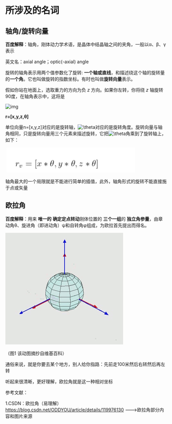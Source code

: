 # 所涉及的名词

## 轴角/旋转向量

**百度解释**：轴角，刚体动力学术语，是晶体中结晶轴之间的夹角，一般以α、β、γ表示

英文名：axial angle；optic(-axial) angle

旋转的轴角表示用两个值参数化了旋转: **一个轴或直线**，和描述绕这个轴的旋转量的**一个角**。它也叫做旋转的指数坐标。有时也叫做**旋转向量**表示。

假如你站在地面上，选取重力的方向为负 *z* 方向。如果你左转，你将绕 *z* 轴旋转 90度，在轴角表示中，这将是

![img](https://raw.githubusercontent.com/ZhangZhen-huia/Note/main/img/202410202317723.svg+xml)

**r=[x,y,z,θ]**

单位向量n=[x,y,z]对应的是旋转轴，![\theta](https://i-blog.csdnimg.cn/blog_migrate/798a135f47a1ec3dc636082b66dc9938.gif)对应的是旋转角度。旋转向量与轴角相同，只是旋转向量用三个元素来描述旋转，它把![\theta](https://i-blog.csdnimg.cn/blog_migrate/798a135f47a1ec3dc636082b66dc9938.gif)角乘到了旋转轴上，如下：

​                                 ![](https://raw.githubusercontent.com/ZhangZhen-huia/Note/main/img/202410202317533.png)

轴角最大的一个局限就是不能进行简单的插值，此外，轴角形式的旋转不能直接施于点或矢量

## 欧拉角

**百度解释**：用来 **唯一的** **确定定点转动**刚体位置的 **三个一组**的 **独立角参量**，由章动角θ、旋进角（即进动角）ψ和自转角φ组成，为欧拉首先提出而得名。

![img](https://raw.githubusercontent.com/ZhangZhen-huia/Note/main/img/202410202317046.gif)

（图1  该动图摘抄自维基百科）

通俗来说，就是你要去某个地方，别人给你指路：先前走100米然后右转然后再左转

听起来很清晰，更好理解，欧拉角就是这一种相对坐标

参考文献：

1.CSDN：欧拉角（易理解）https://blog.csdn.net/ODDYOU/article/details/119976130  --->欧拉角部分内容和图片来源